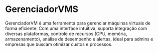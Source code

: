 # GerenciadorVMS
GerenciadorVM é uma ferramenta para gerenciar máquinas virtuais de forma eficiente. Com uma interface intuitiva, suporta integração com diversas plataformas, controle de recursos (CPU, memória, armazenamento), análise de desempenho e alertas, ideal para admins e empresas que buscam otimizar custos e processos.

